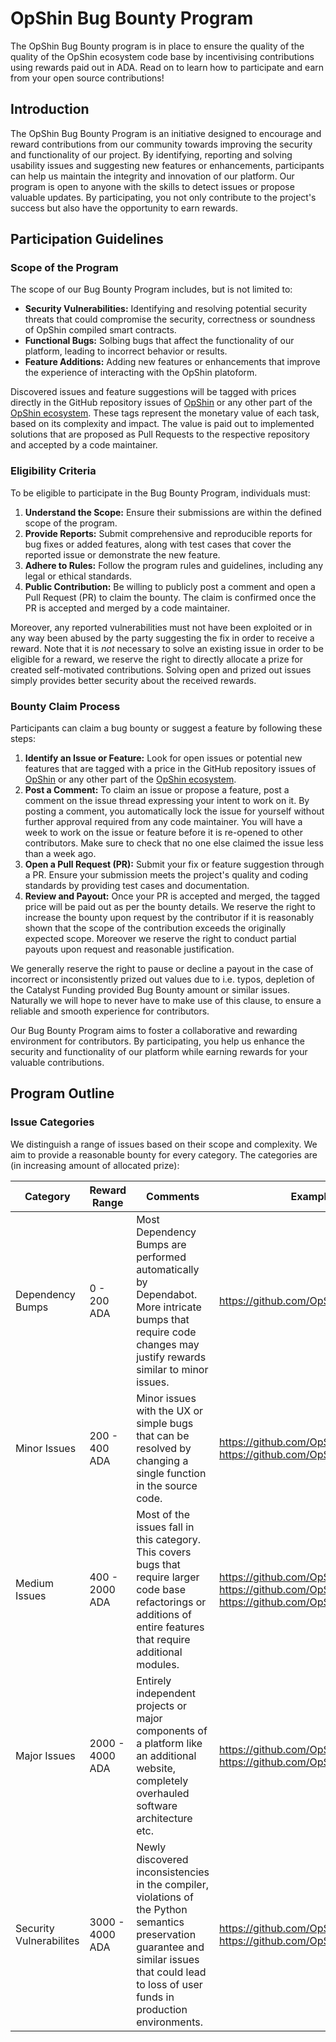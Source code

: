 # OpShin Bug Bounty Program

The OpShin Bug Bounty program is in place to ensure the quality of the quality of the OpShin
ecosystem code base by incentivising contributions using rewards paid out in ADA.
Read on to learn how to participate and earn from your open source contributions!

## Introduction

The OpShin Bug Bounty Program is an initiative designed to encourage and reward contributions from our community towards improving the security and functionality of our project. By identifying, reporting and solving usability issues and suggesting new features or enhancements, participants can help us maintain the integrity and innovation of our platform. Our program is open to anyone with the skills to detect issues or propose valuable updates. By participating, you not only contribute to the project's success but also have the opportunity to earn rewards.

## Participation Guidelines

### Scope of the Program

The scope of our Bug Bounty Program includes, but is not limited to:

- **Security Vulnerabilities:** Identifying and resolving potential security threats that could compromise the security, correctness or soundness of OpShin compiled smart contracts.
- **Functional Bugs:** Solbing bugs that affect the functionality of our platform, leading to incorrect behavior or results.
- **Feature Additions:** Adding new features or enhancements that improve the experience of interacting with the OpShin platoform.

Discovered issues and feature suggestions will be tagged with prices directly in the GitHub repository issues of [OpShin](https://github.com/opshin/opshin/issues) or any other part of the [OpShin ecosystem](https://github.com/opshin). These tags represent the monetary value of each task, based on its complexity and impact. The value is paid out to implemented solutions that are proposed as Pull Requests to the respective repository and accepted by a code maintainer.

### Eligibility Criteria

To be eligible to participate in the Bug Bounty Program, individuals must:

1. **Understand the Scope:** Ensure their submissions are within the defined scope of the program.
2. **Provide Reports:** Submit comprehensive and reproducible reports for bug fixes or added features, along with test cases that cover the reported issue or demonstrate the new feature.
3. **Adhere to Rules:** Follow the program rules and guidelines, including any legal or ethical standards.
4. **Public Contribution:** Be willing to publicly post a comment and open a Pull Request (PR) to claim the bounty. The claim is confirmed once the PR is accepted and merged by a code maintainer.

Moreover, any reported vulnerabilities must not have been exploited or in any way been abused by the party suggesting the fix in order to receive a reward.
Note that it is _not_ necessary to solve an existing issue in order to be eligible for a reward, we reserve the right to directly allocate a prize for created self-motivated contributions.
Solving open and prized out issues simply provides better security about the received rewards.

### Bounty Claim Process

Participants can claim a bug bounty or suggest a feature by following these steps:

1. **Identify an Issue or Feature:** Look for open issues or potential new features that are tagged with a price in the GitHub repository issues of [OpShin](https://github.com/opshin/opshin/issues) or any other part of the [OpShin ecosystem](https://github.com/opshin).
2. **Post a Comment:** To claim an issue or propose a feature, post a comment on the issue thread expressing your intent to work on it. By posting a comment, you automatically lock the issue for yourself without further approval required from any code maintainer. You will have a week to work on the issue or feature before it is re-opened to other contributors. Make sure to check that no one else claimed the issue less than a week ago.
3. **Open a Pull Request (PR):** Submit your fix or feature suggestion through a PR. Ensure your submission meets the project's quality and coding standards by providing test cases and documentation.
4. **Review and Payout:** Once your PR is accepted and merged, the tagged price will be paid out as per the bounty details. We reserve the right to increase the bounty upon request by the contributor if it is reasonably shown that the scope of the contribution exceeds the originally expected scope. Moreover we reserve the right to conduct partial payouts upon request and reasonable justification.

We generally reserve the right to pause or decline a payout in the case of incorrect or inconsistently prized out values due to i.e. typos, depletion of the Catalyst Funding provided Bug Bounty amount or similar issues. Naturally we will hope to never have to make use of this clause, to ensure a reliable and smooth experience for contributors.

Our Bug Bounty Program aims to foster a collaborative and rewarding environment for contributors. By participating, you help us enhance the security and functionality of our platform while earning rewards for your valuable contributions.


## Program Outline

### Issue Categories

We distinguish a range of issues based on their scope and complexity.
We aim to provide a reasonable bounty for every category.
The categories are (in increasing amount of allocated prize):

| Category                | Reward Range    | Comments                                                                                                                                                                                         | Example Issues                                                                                                                       |
|-------------------------|-----------------|--------------------------------------------------------------------------------------------------------------------------------------------------------------------------------------------------|--------------------------------------------------------------------------------------------------------------------------------------|
| Dependency Bumps        | 0 - 200 ADA     | Most Dependency Bumps are performed automatically by Dependabot. More intricate bumps that require code changes may justify rewards similar to minor issues.                                     | https://github.com/OpShin/opshin/issues/343                                                                                          |
| Minor Issues            | 200 - 400 ADA   | Minor issues with the UX or simple bugs that can be resolved by changing a single function in the source code.                                                                                   | https://github.com/OpShin/opshin/issues/336, https://github.com/OpShin/opshin/issues/338                                             |
| Medium Issues           | 400 - 2000 ADA  | Most of the issues fall in this category. This covers bugs that require larger code base refactorings or additions of entire features that require additional modules.                           | https://github.com/OpShin/opshin/issues/333, https://github.com/OpShin/opshin/issues/301, https://github.com/OpShin/opshin/issues/68 |
| Major Issues            | 2000 - 4000 ADA | Entirely independent projects or major components of a platform like an additional website, completely overhauled software architecture etc.                                                     | https://github.com/OpShin/opshin/issues/344, https://github.com/OpShin/opshin/issues/346                                             |
| Security Vulnerabilites | 3000 - 4000 ADA | Newly discovered inconsistencies in the compiler, violations of the Python semantics preservation guarantee and similar issues that could lead to loss of user funds in production environments. | https://github.com/OpShin/opshin/pull/361, https://github.com/OpShin/opshin/pull/298                                                 |